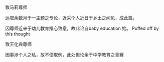 致马莉尊师

远取余数月于一主题之专论，近采个人近日于乡土之闻见，成此篇。

因尊师近来于幼儿教育措心致意，故此论自baby education 始。 Puffed off by
this thought

致王化典尊师

因事涉个人之私，故不便取例，此处但论余于中学教育之竞赛
